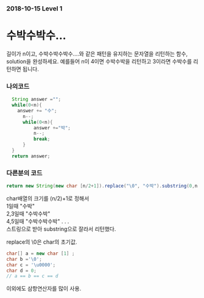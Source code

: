 ### 2018-10-15 Level 1
# 수박수박수...
길이가 n이고, 수박수박수박수....와 같은 패턴을 유지하는 문자열을 리턴하는 함수, solution을 완성하세요. 예를들어 n이 4이면 수박수박을 리턴하고 3이라면 수박수를 리턴하면 됩니다.

### 나의코드
```Java
  String answer ="";
  while(0<n){
    answer += "수";
      n--;
      while(0<n){
          answer +="박";
          n--;
          break;
      }
  }
  return answer;
```
### 다른분의 코드
```Java
return new String(new char [n/2+1]).replace("\0", "수박").substring(0,n);
```
char배열의 크기를 (n/2)+1로 정해서  
1일때 "수박"  
2,3일때 "수박수박"  
4,5일때 "수박수박수박"  . . .  
스트링으로 받아 substring으로 잘라서 리턴했다.


replace의 \0은 char의 초기값.

```Java
char[] a = new char [1] ;
char b ='\0';
char c = '\u0000';
char d = 0;
// a == b == c == d
```

이외에도 삼항연산자를 많이 사용.

